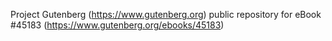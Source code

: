Project Gutenberg (https://www.gutenberg.org) public repository for eBook #45183 (https://www.gutenberg.org/ebooks/45183)
